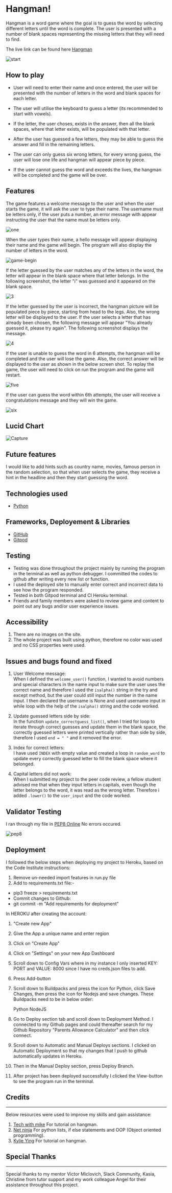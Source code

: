 # Hangman!
Hangman is a word game where the goal is to guess the word by selecting different letters until the word is complete. The user is presented with a number of blank spaces representing the missing letters that they will need to find.

The live link can be found here [Hangman](https://hang-man22.herokuapp.com/)

![start](https://user-images.githubusercontent.com/93731898/155842329-d86935fa-7d1a-4a80-b7f2-229ec6935356.PNG)



## How to play
* User will need to enter their name and once entered, the user will be presented with the number of letters in the word and blank spaces for each letter.

* The user will utilise the keyboard to guess a letter (its recommended to start with vowels).

* If the letter, the user choses, exists in the answer, then all the blank spaces, where that letter exists, will be populated with that letter.

* After the user has guessed a few letters, they may be able to guess the answer and fill in the remaining letters.

* The user can only guess six wrong letters, for every wrong guess, the user will lose one life and hangman will appear piece by piece.

* If the user cannot guess the word and exceeds the lives, the hangman will be completed and the game will be over.

## Features
The game features a welcome message to the user and when the user starts the game, it will ask the user to type their name. The username must be letters only, if the user puts a number, an error message with appear instructing the user that the name must be letters only.

![one](https://user-images.githubusercontent.com/93731898/155842602-1aeb20fb-e7bf-4ac9-8533-a72c1db4ba33.PNG)


When the user types their name, a hello message will appear displaying their name and the game will begin. The program will also display the number of letters in the word.

![game-begin](https://user-images.githubusercontent.com/93731898/155603982-4c37bfd8-9192-4e1e-8283-b78ec60db81f.PNG)

If the letter guessed by the user matches any of the letters in the word, the letter will appear in the blank space where that letter belongs. In the following screenshot, the letter "i" was guessed and it appeared on the blank space.

![3](https://user-images.githubusercontent.com/93731898/155757179-c9e9cb4c-4978-4c0d-887b-2b6573db481e.PNG)


If the letter guessed by the user is incorrect, the hangman picture will be populated piece by piece, starting from head to the legs. Also, the wrong letter will be displayed to the user. If the user selects a letter that has already been chosen, the following message will appear "You already guessed it, please try again". The following screenshot displays the message.

![4](https://user-images.githubusercontent.com/93731898/155757790-61b0f661-bf25-487c-9d16-af31c5ee6b5b.PNG)

If the user is unable to guess the word in 6 attempts, the hangman will be completed and the user will lose the game. Also, the correct answer will be displayed to the user as shown in the below screen shot. To replay the game, the user will need to click on run the program and the game will restart.

![five](https://user-images.githubusercontent.com/93731898/155758231-241dcc5a-a3ff-4917-87b0-183307a692ad.PNG)

If the user can guess the word within 6th attempts, the user will receive a congratulations message and they will win the game.

![six](https://user-images.githubusercontent.com/93731898/155758591-4b8419ab-af5c-4c8d-a009-636e3f16590f.PNG)

## Lucid Chart
![Capture](https://user-images.githubusercontent.com/93731898/156442492-ecfac73b-e673-4e4f-89f9-a5623403329a.PNG)


## Future features
I would like to add hints such as country name, movies, famous person in the random selection, so that when user selects the game, they receive a hint in the headline and then they start guessing the word.

## Technologies used
* [Python](https://www.python.org/)

## Frameworks, Deployement & Libraries
* [GitHub](https://github.com/)
* [Gitpod](https://www.gitpod.io/)

## Testing

* Testing was done throughout the project mainly by running the program in the terminal as well as python debugger. I committed the codes to github after writing every new list or function.
* I used the deployed site to manually enter correct and incorrect data to see how the program responded.
* Tested in both Gitpod terminal and CI Heroku terminal.
* Friends and family members were asked to review game and content to point out any bugs and/or user experience issues.

## Accessibility
1. There are no images on the site.
2. The whole project was built using python, therefore no color was used and no CSS properties were used.

## Issues and bugs found and fixed
1. User Welcome message:  
When I defined the `welcome_user()` function, I wanted to avoid numbers and special characters in the name input to make sure the user uses the correct name and therefore I used the `isalpha()` string in the try and except method, but the user could still input the number in the name input. I then declared the username is None and used username input in while loop with the help of the `isalpha()` string and the code worked.

2. Update guessed letters side by side:  
In the function `update_correctguess_list()`, when I tried for loop to iterate through correct guesses and update them in the blank space, the correctly guessed letters were printed vertically rather than side by side, therefore I used `end = " "` and it removed the error.

3. Index for correct letters:  
I have used `INDEX` with empty value and created a loop in `random_word` to update every correctly guessed letter to fill the blank space where it belonged.

4. Capital letters did not work:  
When I submitted my project to the peer code review, a fellow student advised me that when they input letters in capitals, even though the letter belongs to the word, it was read as the wrong letter. Therefore i added `.lower()` to the `user_input` and the code worked.


## Validator Testing
I ran through my file in [PEP8 Online](http://pep8online.com/) No errors occured.

![pep8](https://user-images.githubusercontent.com/93731898/155856666-65680a60-77bf-4fca-a900-7a2b26b85556.PNG)

## Deployment
I followed the below steps when deploying my project to Heroku, based on the Code Institute instructions:

1. Remove un-needed import features in run.py file
2. Add to requirements.txt file:-
* pip3 freeze > requirements.txt
* Commit changes to Github:
* git commit -m "Add requirements for deployment”

In HEROKU after creating the account:

1. "Create new App"
2. Give the App a unique name and enter region
3. Click on "Create App"
4. Click on "Settings" on your new App Dashboard
5. Scroll down to Config Vars where in my instance I only inserted KEY: PORT and VALUE: 8000 since I have no creds.json files to add.
6. Press Add-button
7. Scroll down to Buildpacks and press the icon for Python, click Save Changes, then press the icon for Nodejs and save changes. These Buildpacks need to be in below order:

    Python
    NodeJS
8. Go to Deploy section tab and scroll down to Deployment Method. I connected to my Github pages and could thereafter search for my Github Repository "Parents Allowance Calculator" and then click connect.
9. Scroll down to Automatic and Manual Deploys sections. I clicked on Automatic Deployment so that my changes that I push to github automatically updates in Heroku.
10. Then in the Manual Deploy section, press Deploy Branch.
11. After project has been deployed successfully I clicked the View-button to see the program run in the terminal.

## Credits
_____________________________________

Below resources were used to improve my skills and gain assistance:

1. [Tech with mike](https://www.youtube.com/channel/UCnvj-t_xNcB0ap82KoEm8mQ) For tutorial on hangman.
2. [Net ninja](https://www.youtube.com/channel/UCW5YeuERMmlnqo4oq8vwUpg) For python lists, if else statements and OOP (Object oriented programming).
3. [Kylie Ying](https://www.youtube.com/channel/UCKMjvg6fB6WS5WrPtbV4F5g) For tutorial on hangman.

## Special Thanks
_______________________
Special thanks to my mentor Victor Miclovich, Slack Community, Kasia, Christine from tutor support and my work colleague Angel for their assistance throughout this project.

